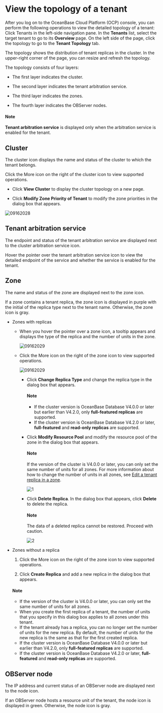 # View the topology of a tenant

After you log on to the OceanBase Cloud Platform (OCP) console, you can perform the following operations to view the detailed topology of a tenant: Click Tenants in the left-side navigation pane. In the **Tenants** list, select the target tenant to go to its **Overview** page. On the left side of the page, click the topology to go to the **Tenant Topology** tab.

The topology shows the distribution of tenant replicas in the cluster. In the upper-right corner of the page, you can resize and refresh the topology.

The topology consists of four layers:

* The first layer indicates the cluster.

* The second layer indicates the tenant arbitration service.

* The third layer indicates the zones.

* The fourth layer indicates the OBServer nodes.

<main id="notice" type='explain'>
  <h4>Note</h4>
  <p><b>Tenant arbitration service</b> is displayed only when the arbitration service is enabled for the tenant. </p>
  </main>

## Cluster

The cluster icon displays the name and status of the cluster to which the tenant belongs.

Click the More icon on the right of the cluster icon to view supported operations.

* Click **View Cluster** to display the cluster topology on a new page.

* Click **Modify Zone Priority of Tenant** to modify the zone priorities in the dialog box that appears.

![09162028](https://obbusiness-private.oss-cn-shanghai.aliyuncs.com/doc/img/ocp/420/420-en/%E6%9F%A5%E7%9C%8B%E9%9B%86%E7%BE%A4.png)

## Tenant arbitration service

The endpoint and status of the tenant arbitration service are displayed next to the cluster arbitration service icon.

Hover the pointer over the tenant arbitration service icon to view the detailed endpoint of the service and whether the service is enabled for the tenant.

## Zone

The name and status of the zone are displayed next to the zone icon.

If a zone contains a tenant replica, the zone icon is displayed in purple with the initial of the replica type next to the tenant name. Otherwise, the zone icon is gray.

* Zones with replicas

  * When you hover the pointer over a zone icon, a tooltip appears and displays the type of the replica and the number of units in the zone.

      ![09162029](https://obbusiness-private.oss-cn-shanghai.aliyuncs.com/doc/img/ocp/420/420-en/zone%E5%89%AF%E6%9C%AC%E7%B1%BB%E5%9E%8B.png)

  * Click the More icon on the right of the zone icon to view supported operations.

      ![09162029](https://obbusiness-private.oss-cn-shanghai.aliyuncs.com/doc/img/ocp/420/420-en/zone%E6%93%8D%E4%BD%9C%E5%88%97%E8%A1%A8.png)

    * Click **Change Replica Type** and change the replica type in the dialog box that appears.

         <main id="notice" type='explain'>
         <h4>Note</h4>
         <p><ul><li>If the cluster version is OceanBase Database V4.0.0 or later but earlier than V4.2.0, only <b>full-featured replicas</b> are supported. </li><li>If the cluster version is OceanBase Database V4.2.0 or later, <b>full-featured</b> and <b>read-only replicas</b> are supported. </li></ul></p>
         </main>

    * Click **Modify Resource Pool** and modify the resource pool of the zone in the dialog box that appears.

         <main id="notice" type='explain'>
         <h4>Note</h4>
         <p>If the version of the cluster is V4.0.0 or later, you can only set the same number of units for all zones. For more information about how to change the number of units in all zones, see <a href="../../1000.manage-tenant-replica/300.edit-a-replica-of-a-tenant-in-a-private-zone.md">Edit a tenant replica in a zone</a>. </p>
         </main>

         ![1](https://obbusiness-private.oss-cn-shanghai.aliyuncs.com/doc/img/ocp/420/420-en/%E4%BF%AE%E6%94%B9%E8%B5%84%E6%BA%90%E6%B1%A0.png)

    * Click **Delete Replica**. In the dialog box that appears, click **Delete** to delete the replica.

         <main id="notice" type='explain'>
         <h4>Note</h4>
         <p>The data of a deleted replica cannot be restored. Proceed with caution. </p>
         </main>

         ![2](https://obbusiness-private.oss-cn-shanghai.aliyuncs.com/doc/img/ocp/420/420-en/%E5%88%A0%E9%99%A4%E5%89%AF%E6%9C%AC.png)

* Zones without a replica

   1. Click the More icon on the right of the zone icon to view supported operations.

   2. Click **Create Replica** and add a new replica in the dialog box that appears.

   <main id="notice" type='explain'>
   <h4>Note</h4>
   <p><ul><li>If the version of the cluster is V4.0.0 or later, you can only set the same number of units for all zones. </li><li>When you create the first replica of a tenant, the number of units that you specify in this dialog box applies to all zones under this tenant. </li><li>If the tenant already has a replica, you can no longer set the number of units for the new replica. By default, the number of units for the new replica is the same as that for the first created replica. <li>If the cluster version is OceanBase Database V4.0.0 or later but earlier than V4.2.0, only <b>full-featured replicas</b> are supported. </li><li>If the cluster version is OceanBase Database V4.2.0 or later, <b>full-featured</b> and <b>read-only replicas</b> are supported. </li></ul></p>
   </main>

## OBServer node

The IP address and current status of an OBServer node are displayed next to the node icon.

If an OBServer node hosts a resource unit of the tenant, the node icon is displayed in green. Otherwise, the node icon is gray.
